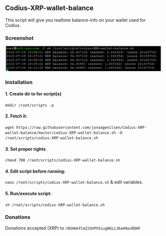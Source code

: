 ## Codius-XRP-wallet-balance
This script will give you realtime balance-info on your wallet used for Codius.

### Screenshot
![screen](https://github.com/jonaagenilsen/Codius-XRP-wallet-balance/blob/master/codius-XRP-wallet-balance.png)

### Installation
#### 1. Create dir to for script(s)
`mkdir /root/scripts -p`

#### 2. Fetch it:
`wget https://raw.githubusercontent.com/jonaagenilsen/Codius-XRP-wallet-balance/master/codius-XRP-wallet-balance.sh -O /root/scripts/codius-XRP-wallet-balance.sh`

#### 3. Set proper rights
`chmod 700 /root/scripts/codius-XRP-wallet-balance.sh`

#### 4. Edit script before running:
`nano /root/scripts/codius-XRP-wallet-balance.sh` & edit variables.

#### 5. Run/execute script:
`sh /root/scripts/codius-XRP-wallet-balance.sh`

### Donations
Donations accepted (XRP) to `rN3HmkFCmZJUVPhSiugNGLL36eH9euRDHF`
